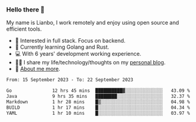 ### Hello there 👋

My name is Lianbo, I work remotely and enjoy using open source and efficient tools.

- 🔭 Interested in full stack. Focus on backend.
- 🌱 Currently learning Golang and Rust.
- 💻 With 6 years' development working experience.
- ✍🏻 I share my life/technology/thoughts on my [personal blog](https://godruoyi.com).
- 👒 [About me more](https://godruoyi.com/posts/About-godruoyi).

<!--START_SECTION:waka-->

```txt
From: 15 September 2023 - To: 22 September 2023

Go               12 hrs 45 mins  ██████████▓░░░░░░░░░░░░░░   43.09 %
Java             9 hrs 35 mins   ████████░░░░░░░░░░░░░░░░░   32.37 %
Markdown         1 hr 28 mins    █▒░░░░░░░░░░░░░░░░░░░░░░░   04.98 %
BUILD            1 hr 17 mins    █░░░░░░░░░░░░░░░░░░░░░░░░   04.34 %
YAML             1 hr 10 mins    █░░░░░░░░░░░░░░░░░░░░░░░░   03.97 %
```

<!--END_SECTION:waka-->
